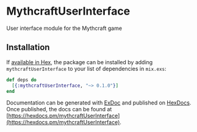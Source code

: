# MythcraftUserInterface

User interface module for the Mythcraft game

## Installation

If [available in Hex](https://hex.pm/docs/publish), the package can be installed
by adding `mythcraftUserInterface` to your list of dependencies in `mix.exs`:

```elixir
def deps do
  [{:mythcraftUserInterface, "~> 0.1.0"}]
end
```

Documentation can be generated with [ExDoc](https://github.com/elixir-lang/ex_doc)
and published on [HexDocs](https://hexdocs.pm). Once published, the docs can
be found at [https://hexdocs.pm/mythcraftUserInterface](https://hexdocs.pm/mythcraftUserInterface).

